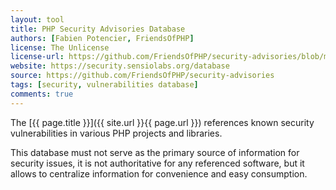 ```yaml
---
layout: tool
title: PHP Security Advisories Database
authors: [Fabien Potencier, FriendsOfPHP]
license: The Unlicense
license-url: https://github.com/FriendsOfPHP/security-advisories/blob/master/LICENSE
website: https://security.sensiolabs.org/database
source: https://github.com/FriendsOfPHP/security-advisories
tags: [security, vulnerabilities database] 
comments: true
---
```


The [{{ page.title }}]({{ site.url }}{{ page.url }}) references known security vulnerabilities in various PHP projects and libraries.
 
<!--more--> 

This database must not serve as the primary source of information for security issues,
it is not authoritative for any referenced software,
but it allows to centralize information for convenience and easy consumption.
